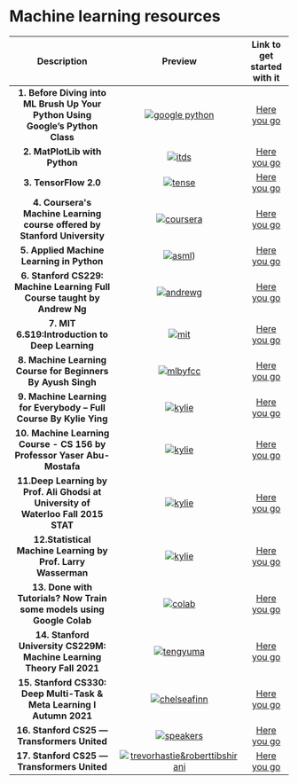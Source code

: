# Machine learning resources

|                                    Description                                    |                                                                                Preview                                                                                |                               Link to get started with it                               |
| :-------------------------------------------------------------------------------: | :-------------------------------------------------------------------------------------------------------------------------------------------------------------------: | :-------------------------------------------------------------------------------------: |
|   **1. Before Diving into ML Brush Up Your Python Using Google’s Python Class**   |          <center> [![google python](https://i.ytimg.com/vi/wgYbksLbaqU/mqdefault.jpg "google python")](https://developers.google.com/edu/python/) </center>           |                [Here you go](https://developers.google.com/edu/python/)                 |
|                           **2. MatPlotLib with Python**                           |          <center> [![itds](https://i.ytimg.com/vi/Y5x8xvDnLXk/mqdefault.jpg "itds")](https://www.udemy.com/course/matplotlib-with-python/ "itds") </center>           |           [Here you go](https://www.udemy.com/course/matplotlib-with-python/)           |
|                               **3. TensorFlow 2.0**                               |     <center> [![tense](https://i.ytimg.com/vi/tPYj3fFJGjk/mqdefault.jpg "tense")](https://www.freecodecamp.org/news/massive-tensorflow-2-0-free-course) </center>     |   [Here you go](https://www.freecodecamp.org/news/massive-tensorflow-2-0-free-course)   |
|     **4. Coursera's Machine Learning course offered by Stanford University**      |             <center> [![coursera](https://i.ytimg.com/vi/4nsdARJGzJ0/mqdefault.jpg "coursera")](https://www.coursera.org/learn/machine-learning)</center>             |             [Here you go](https://www.coursera.org/learn/machine-learning)              |
|                     **5. Applied Machine Learning in Python**                     |             <center> [![asml](https://i.ytimg.com/vi/hkagmGAu74Y/mqdefault.jpg "asml")](https://www.coursera.org/learn/python-machine-learning))</center>             |          [Here you go](https://www.coursera.org/learn/python-machine-learning)          |
|      **6. Stanford CS229: Machine Learning Full Course taught by Andrew Ng**      | <center> [![andrewg](https://i.ytimg.com/vi/jGwO_UgTS7I/mqdefault.jpg "andrewg ")](https://www.youtube.com/playlist?list=PLoROMvodv4rMiGQp3WXShtMGgzqpfVfbU)</center> | [Here you go](https://www.youtube.com/playlist?list=PLoROMvodv4rMiGQp3WXShtMGgzqpfVfbU) |
|                  **7. MIT 6.S19:Introduction to Deep Learning**                   |     <center> [![mit](https://i.ytimg.com/vi/7sB052Pz0sQ/mqdefault.jpg "mit")](https://www.youtube.com/playlist?list=PLtBw6njQRU-rwp5__7C0oIVt26ZgjG9NI)</center>      | [Here you go](https://www.youtube.com/playlist?list=PLtBw6njQRU-rwp5__7C0oIVt26ZgjG9NI) |
|            **8. Machine Learning Course for Beginners By Ayush Singh**            |  <center> [![mlbyfcc](https://i.ytimg.com/vi/NWONeJKn6kc/mqdefault.jpg "mlbyfcc")](https://www.youtube.com/watch?v=NWONeJKn6kc&ab_channel=freeCodeCamp.org)</center>  | [Here you go](https://www.youtube.com/watch?v=NWONeJKn6kc&ab_channel=freeCodeCamp.org)  |
|         **9. Machine Learning for Everybody – Full Course By Kylie Ying**         |    <center> [![kylie](https://i.ytimg.com/vi/i_LwzRVP7bg/mqdefault.jpg "kylie")](https://www.youtube.com/watch?v=i_LwzRVP7bg&ab_channel=freeCodeCamp.org)</center>    | [Here you go](https://www.youtube.com/watch?v=i_LwzRVP7bg&ab_channel=freeCodeCamp.org)  |
|      **10. Machine Learning Course - CS 156 by Professor Yaser Abu-Mostafa**      |           <center> [![kylie](https://i.ytimg.com/vi/mbyG85GZ0PI/mqdefault.jpg "kylie")](https://www.youtube.com/playlist?list=PLD63A284B7615313A)</center>            |         [Here you go](https://www.youtube.com/playlist?list=PLD63A284B7615313A)         |
| **11.Deep Learning by Prof. Ali Ghodsi at University of Waterloo Fall 2015 STAT** |   <center> [![kylie](https://i.ytimg.com/vi/fyAZszlPphs/mqdefault.jpg "kylie")](https://www.youtube.com/playlist?list=PLehuLRPyt1Hyi78UOkMPWCGRxGcA9NVOE)</center>    | [Here you go](https://www.youtube.com/playlist?list=PLehuLRPyt1Hyi78UOkMPWCGRxGcA9NVOE) |
|           **12.Statistical Machine Learning by Prof. Larry Wasserman**            |   <center> [![kylie](https://i.ytimg.com/vi/BmqPPHyKyR4/mqdefault.jpg "kylie")](https://www.youtube.com/playlist?list=PLjbUi5mgii6BWEUZf7He6nowWvGne_Y8r)</center>    | [Here you go](https://www.youtube.com/playlist?list=PLjbUi5mgii6BWEUZf7He6nowWvGne_Y8r) |
|       **13. Done with Tutorials? Now Train some models using Google Colab**       |                      <center> [![colab](https://i.ytimg.com/vi/FXBEW5YeD_E/mqdefault.jpg "colab")](https://colab.research.google.com/)</center>                       |                    [Here you go](https://colab.research.google.com/)                    |
|            **14. Stanford University CS229M: Machine Learning Theory Fall 2021**            |  <center> [![tengyuma](https://i.ytimg.com/vi/I-tmjGFaaBg/hqdefault.jpg)](https://www.youtube.com/watch?v=I-tmjGFaaBg&list=PLoROMvodv4rP8nAmISxFINlGKSK4rbLKh)</center>  | [Here you go](https://www.youtube.com/watch?v=I-tmjGFaaBg&list=PLoROMvodv4rP8nAmISxFINlGKSK4rbLKh)  |
|            **15. Stanford CS330: Deep Multi-Task & Meta Learning I Autumn 2021**            |  <center> [![chelseafinn](https://i.ytimg.com/vi/dYmJd_fJLW0/hqdefault.jpg)](https://www.youtube.com/watch?v=dYmJd_fJLW0&list=PLoROMvodv4rMIJ-TvblAIkw28Wxi27B36)</center>  | [Here you go](https://www.youtube.com/watch?v=dYmJd_fJLW0&list=PLoROMvodv4rMIJ-TvblAIkw28Wxi27B36)  |
|            **16. Stanford CS25 — Transformers United**            |  <center> [![speakers](https://i.ytimg.com/vi/P127jhj-8-Y/hqdefault.jpg)](https://www.youtube.com/watch?v=P127jhj-8-Y&list=PLoROMvodv4rNiJRchCzutFw5ItR_Z27CM)</center>  | [Here you go](https://www.youtube.com/watch?v=P127jhj-8-Y&list=PLoROMvodv4rNiJRchCzutFw5ItR_Z27CM)  |
|            **17. Stanford CS25 — Transformers United**            |  <center> [![trevorhastie&roberttibshirani](https://i.ytimg.com/vi/LvySJGj-88U/hqdefault.jpg)](https://www.youtube.com/watch?v=LvySJGj-88U&list=PLoROMvodv4rOzrYsAxzQyHb8n_RWNuS1e)</center>  | [Here you go](https://www.youtube.com/watch?v=LvySJGj-88U&list=PLoROMvodv4rOzrYsAxzQyHb8n_RWNuS1e)  |
